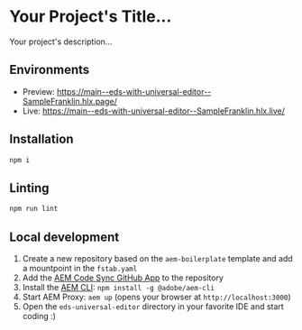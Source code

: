 # Your Project's Title...
Your project's description...

## Environments
- Preview: https://main--eds-with-universal-editor--SampleFranklin.hlx.page/
- Live: https://main--eds-with-universal-editor--SampleFranklin.hlx.live/

## Installation

```sh
npm i
```

## Linting

```sh
npm run lint
```

## Local development

1. Create a new repository based on the `aem-boilerplate` template and add a mountpoint in the `fstab.yaml`
1. Add the [AEM Code Sync GitHub App](https://github.com/apps/aem-code-sync) to the repository
1. Install the [AEM CLI](https://github.com/adobe/helix-cli): `npm install -g @adobe/aem-cli`
1. Start AEM Proxy: `aem up` (opens your browser at `http://localhost:3000`)
1. Open the `eds-universal-editor` directory in your favorite IDE and start coding :)
